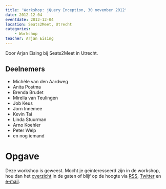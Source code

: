 ```yaml
---
title: 'Workshop: jQuery Inception, 30 november 2012'
date: 2012-12-04
eventdate: 2012-12-04
location: Seats2Meet, Utrecht
categories:
    - Workshop
teacher: Arjan Eising
---
```


Door Arjan Eising bij Seats2Meet in Utrecht.

## Deelnemers

-   Michèle van den Aardweg
-   Anita Postma
-   Brenda Brudet
-   Mirella van Teulingen
-   Job Keus
-   Jorn Innemee
-   Kevin Tai
-   Linda Stuurman
-   Arno Koehler
-   Peter Welp
-   en nog iemand

# Opgave

Deze workshop is geweest. Mocht je geïnteresseerd zijn in de workshop, hou dan het [overzicht](/workshops) in de gaten of blijf op de hoogte via [RSS](http://feeds.feedburner.com/FronteersCursussen), [Twitter](https://twitter.com/fronteers) en [e-mail](/workshops#per-mail).
